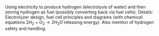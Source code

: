 Using electricity to produce hydrogen (electrolysis of water) and then storing hydrogen as fuel (possibly converting back via fuel cells). Details: Electrolyzer design, fuel cell principles and diagrams (with chemical equations $2H_2 + O_2 \to 2H_2O$ releasing energy). Also mention of hydrogen safety and handling.